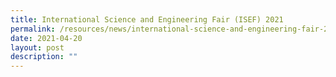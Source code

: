 ```yaml
---
title: International Science and Engineering Fair (ISEF) 2021
permalink: /resources/news/international-science-and-engineering-fair-2021
date: 2021-04-20
layout: post
description: ""
---
```

